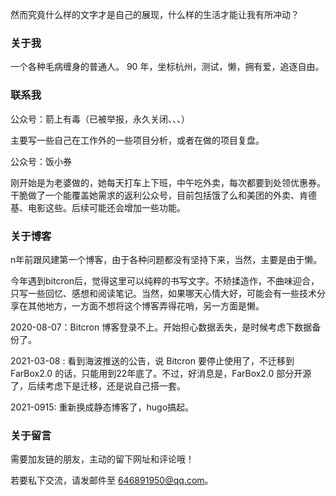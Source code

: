 ﻿---
Title: 关于
Date: 2020-08-08
Status: 'public'
---
  然而究竟什么样的文字才是自己的展现，什么样的生活才能让我有所冲动？
### 关于我
 一个各种毛病缠身的普通人。
 90 年，坐标杭州，测试，懒，拥有爱，追逐自由。
 ### 联系我
 公众号：箭上有毒（已被举报，永久关闭、、、）

 主要写一些自己在工作外的一些项目分析，或者在做的项目复盘。

 公众号：饭小券

 刚开始是为老婆做的，她每天打车上下班，中午吃外卖，每次都要到处领优惠券。干脆做了一个能覆盖她需求的返利公众号，目前包括饿了么和美团的外卖、肯德基、电影这些。后续可能还会增加一些功能。
  
### 关于博客
n年前跟风建第一个博客，由于各种问题都没有坚持下来，当然，主要是由于懒。

今年遇到bitcron后，觉得这里可以纯粹的书写文字。不矫揉造作，不曲味迎合，只写一些回忆、感想和阅读笔记。当然，如果哪天心情大好，可能会有一些技术分享在其他地方，一方面不想将这个博客弄得花哨，另一方面是懒。

2020-08-07：Bitcron 博客登录不上。开始担心数据丢失，是时候考虑下数据备份了。

2021-03-08 : 看到海波推送的公告，说 Bitcron 要停止使用了，不迁移到 FarBox2.0 的话，只能用到22年底了。不过，好消息是，FarBox2.0 部分开源了，后续考虑下是迁移，还是说自己搭一套。

2021-0915: 重新换成静态博客了，hugo搞起。
	

### 关于留言
  需要加友链的朋友，主动的留下网址和评论哦！

  若要私下交流，请发邮件至 646891950@qq.com。

  
  
  
